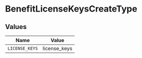 # BenefitLicenseKeysCreateType


## Values

| Name           | Value          |
| -------------- | -------------- |
| `LICENSE_KEYS` | license_keys   |